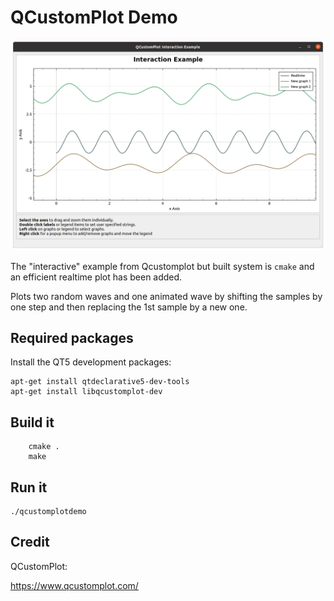 # QCustomPlot Demo

![alt tag](screenshot.png)

The "interactive" example from Qcustomplot but built system is `cmake`
and an efficient realtime plot has been added.

Plots two random waves and one animated wave by shifting the
samples by one step and then replacing the 1st sample by a new one.

## Required packages

Install the QT5 development packages:

```
apt-get install qtdeclarative5-dev-tools
apt-get install libqcustomplot-dev
```

## Build it

```
    cmake .
    make
```

## Run it

```
./qcustomplotdemo
```

## Credit

QCustomPlot:

https://www.qcustomplot.com/
